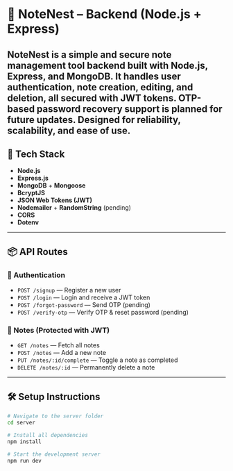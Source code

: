 
# 🧠 NoteNest – Backend (Node.js + Express)

NoteNest is a simple and secure note management tool backend built with Node.js, Express, and MongoDB.
It handles user authentication, note creation, editing, and deletion, all secured with JWT tokens.
OTP-based password recovery support is planned for future updates.
Designed for reliability, scalability, and ease of use.
---

## 🧰 Tech Stack

- **Node.js**
- **Express.js**
- **MongoDB** + **Mongoose**
- **BcryptJS**
- **JSON Web Tokens (JWT)**
- **Nodemailer** + **RandomString** (pending)
- **CORS**
- **Dotenv**

---

## 📦 API Routes

### 🔐 Authentication
- `POST /signup` — Register a new user
- `POST /login` — Login and receive a JWT token
- `POST /forgot-password` — Send OTP (pending)
- `POST /verify-otp` — Verify OTP & reset password (pending)

### 📝 Notes (Protected with JWT)
- `GET /notes` — Fetch all notes
- `POST /notes` — Add a new note
- `PUT /notes/:id/complete` — Toggle a note as completed
- `DELETE /notes/:id` — Permanently delete a note

---

## 🛠️ Setup Instructions

```bash
# Navigate to the server folder
cd server

# Install all dependencies
npm install

# Start the development server
npm run dev
```
